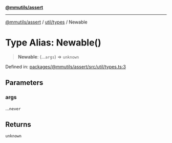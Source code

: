 [**@mmutils/assert**](../../../README.md)

***

[@mmutils/assert](../../../modules.md) / [util/types](../README.md) / Newable

# Type Alias: Newable()

> **Newable**: (...`args`) => `unknown`

Defined in: [packages/@mmutils/assert/src/util/types.ts:3](https://github.com/mastermind-0xff/-mm-monorepo/blob/ae77bebbedeaf68ca437dc22abf389b1b28fc898/packages/@mmutils/assert/src/util/types.ts#L3)

## Parameters

### args

...`never`

## Returns

`unknown`
